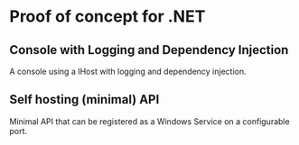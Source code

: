 # Proof of concept for .NET

## Console with Logging and Dependency Injection

A console using a IHost with logging and dependency injection.

## Self hosting (minimal) API

Minimal API that can be registered as a Windows Service on a configurable port.
